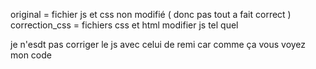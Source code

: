 original = fichier js et css non modifié ( donc pas tout a fait correct ) 
correction_css = fichiers css et html modifier js tel quel 

je n'esdt pas corriger le js avec celui de remi car comme ça vous voyez mon code 

